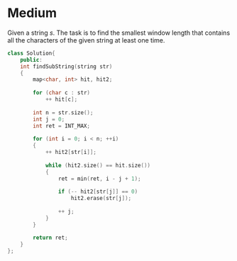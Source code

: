 # Medium

Given a string $s$. The task is to find the smallest window length that contains all the characters of the given string at least one time.

```cpp
class Solution{
    public:
    int findSubString(string str)
    {
        map<char, int> hit, hit2;
        
        for (char c : str)
            ++ hit[c];
            
        int n = str.size();
        int j = 0;
        int ret = INT_MAX;
        
        for (int i = 0; i < n; ++i)
        {
            ++ hit2[str[i]];
            
            while (hit2.size() == hit.size())
            {
                ret = min(ret, i - j + 1);
                
                if (-- hit2[str[j]] == 0)
                    hit2.erase(str[j]);
                
                ++ j;
            }
        }
        
        return ret;
    }
};
```
